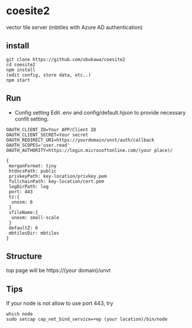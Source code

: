 # coesite2
vector tile server (mbtiles with Azure AD authentication)  

## install
```console
git clone https://github.com/ubukawa/coesite2
cd coesite2
npm install
(edit config, store data, etc..)
npm start
```
## Run
* Config setting
Edit .env and config/default.hjson to provide necessary confit setting.

```
OAUTH_CLIENT_ID=Your APP/Client ID
OAUTH_CLIENT_SECRET=Your secret
OAUTH_REDIRECT_URI=https://yourdomain/unvt/auth/callback
OAUTH_SCOPES='user.read'
OAUTH_AUTHORITY=https://login.microsoftonline.com/(your place)/
```

```hjson:example
{
 morganFormat: tiny
 htdocsPath: public
 privkeyPath: key-location/privkey.pem
 fullchainPath: key-location/cert.pem
 logDirPath: log
 port: 443
 tz:{
  unosm: 6
 }
 sTileName:{
  unosm: small-scale
 }
 defaultZ: 6
 mbtilesDir: mbtiles
}
```


## Structure
top page will be https://(your domain)/unvt

## Tips
If your node is not allow to use port 443, try  

```console
which node
sudo setcap cap_net_bind_service=+ep (your location)/bin/node
```


